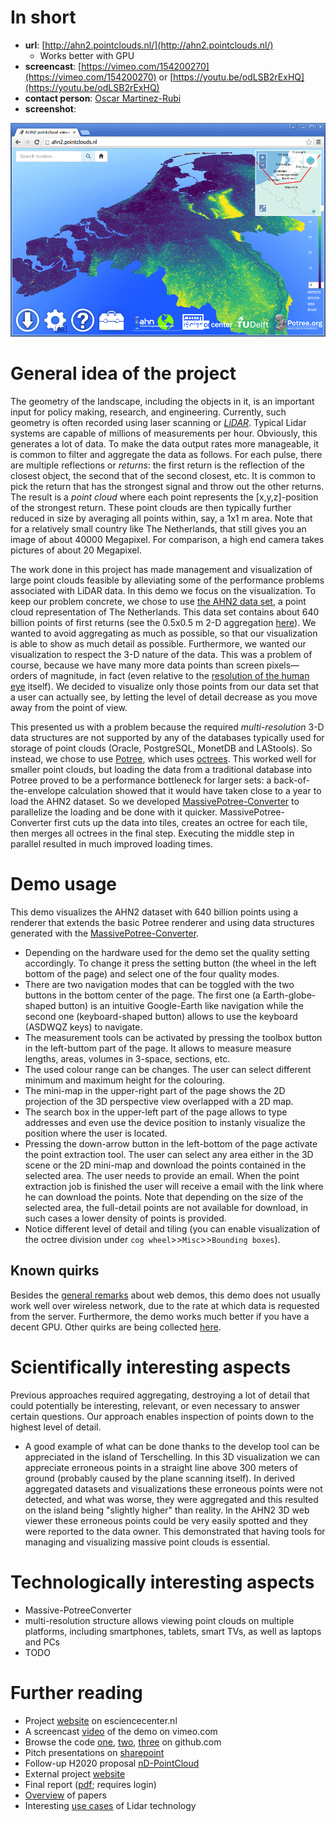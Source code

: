 # In short

- **url**: [http://ahn2.pointclouds.nl/](http://ahn2.pointclouds.nl/)
   - Works better with GPU
- **screencast**: [https://vimeo.com/154200270](https://vimeo.com/154200270) or [https://youtu.be/odLSB2rExHQ](https://youtu.be/odLSB2rExHQ)
- **contact person**: [Oscar Martinez-Rubi](https://www.esciencecenter.nl/profile/oscar-martinez-rubi-msc)
- **screenshot**:

![screenshot](/demos/ahn2/screencapture-demo-ahn2.png "AHN2 Screenshot")


# General idea of the project

The geometry of the landscape, including the objects in it, is an important input for policy making, research, and engineering. Currently, such geometry is often recorded using laser scanning or [_LiDAR_](https://en.wikipedia.org/wiki/Lidar). Typical Lidar systems are capable of millions of measurements per hour. Obviously, this generates a lot of data. To make the data output rates more manageable, it is common to filter and aggregate the data as follows. For each pulse, there are multiple reflections or _returns_: the first return is the reflection of the closest object, the second that of the second closest, etc. It is common to pick the return that has the strongest signal and throw out the other returns. The result is a _point cloud_ where each point represents the [x,y,z]-position of the strongest return. These point clouds are then typically further reduced in size by averaging all points within, say, a 1x1 m area. Note that for a relatively small country like The Netherlands, that still gives you an image of about 40000 Megapixel. For comparison, a high end camera takes pictures of about 20 Megapixel.

The work done in this project has made management and visualization of large point clouds feasible by alleviating some of the performance problems associated with LiDAR data. In this demo we focus on the visualization. To keep our problem concrete, we chose to use [the AHN2 data set](http://www.ahn.nl/index.html), a point cloud representation of The Netherlands. This data set contains about 640 billion points of first returns (see the 0.5x0.5 m 2-D aggregation [here](http://ahn.maps.arcgis.com/apps/webappviewer/index.html?id=c3c98b8a4ff84ff4938fafe7cc106e88)). We wanted to avoid aggregating as much as possible, so that our visualization is able to show as much detail as possible. Furthermore, we wanted our visualization to respect the 3-D nature of the data. This was a problem of course, because we have many more data points than screen pixels&mdash;orders of magnitude, in fact (even relative to the [resolution of the human eye](https://www.youtube.com/watch?v=4I5Q3UXkGd0) itself). We decided to visualize only those points from our data set that a user can actually see, by letting the level of detail decrease as you move away from the point of view.

This presented us with a problem because the required _multi-resolution_ 3-D data structures are not supported by any of the databases typically used for storage of point clouds (Oracle, PostgreSQL, MonetDB and LAStools). So instead, we chose to use [Potree](http://potree.org/), which uses [octrees](https://en.wikipedia.org/wiki/Octree). This worked well for smaller point clouds, but loading the data from a traditional database into Potree proved to be a performance bottleneck for larger sets: a back-of-the-envelope calculation showed that it would have taken close to a year to load the AHN2 dataset. So we developed [MassivePotree-Converter](https://github.com/NLeSC/Massive-PotreeConverter) to parallelize the loading and be done with it quicker. MassivePotree-Converter first cuts up the data into tiles, creates an octree for each tile, then merges all octrees in the final step. Executing the middle step in parallel resulted in much improved loading times.

# Demo usage

This demo visualizes the AHN2 dataset with 640 billion points using a renderer that extends the basic Potree renderer and using data structures generated with the [MassivePotree-Converter](https://github.com/NLeSC/Massive-PotreeConverter).

- Depending on the hardware used for the demo set the quality setting accordingly. To change it press the setting button (the wheel in the left bottom of the page) and select one of the four quality modes. 
- There are two navigation modes that can be toggled with the two buttons in the bottom center of the page. The first one (a Earth-globe-shaped button) is an intuitive Google-Earth like navigation while the second one (keyboard-shaped button) allows to use the keyboard (ASDWQZ keys) to navigate.
- The measurement tools can be activated by pressing the toolbox button in the left-buttom part of the page. It allows to measure measure lengths, areas, volumes in 3-space, sections, etc.
- The used colour range can be changes. The user can select different minimum and maximum height for the colouring.
- The mini-map in the upper-right part of the page shows the 2D projection of the 3D perspective view overlapped with a 2D map.
- The search box in the upper-left part of the page allows to type addresses and even use the device position to instanly visualize the position where the user is located.
- Pressing the down-arrow button in the left-bottom of the page activate the point extraction tool. The user can select any area either in the 3D scene or the 2D mini-map and download the points contained in the selected area. The user needs to provide an email. When the point extraction job is finished the user will receive a email with the link where he can download the points. Note that depending on the size of the selected area, the full-detail points are not available for download, in such cases a lower density of points is provided.
- Notice different level of detail and tiling (you can enable visualization of the octree division under ``cog wheel``>>``Misc``>>``Bounding boxes``).

## Known quirks

Besides the [general remarks](/doc/demo-usage-general-remarks.md) about web demos, this demo does not usually work well over wireless network, due to the rate at which data is requested from the server. Furthermore, the demo works much better if you have a decent GPU. Other quirks are being collected [here](/../../issues/24).

# Scientifically interesting aspects

Previous approaches required aggregating, destroying a lot of detail that could potentially be interesting, relevant, or even necessary to answer certain questions. Our approach enables inspection of points down to the highest level of detail.

- A good example of what can be done thanks to the develop tool can be appreciated in the island of Terschelling. In this 3D visualization we can appreciate erroneous points in a straight line above 300 meters of ground (probably caused by the plane scanning itself). In derived aggregated datasets and visualizations these erroneous points were not detected, and what was worse, they were aggregated and this resulted on the island being "slightly higher" than reality. In the AHN2 3D web viewer these erroneous points could be very easily spotted and they were reported to the data owner. This demonstrated that having tools for managing and visualizing massive point clouds is essential. 

# Technologically interesting aspects

- Massive-PotreeConverter
- multi-resolution structure allows viewing point clouds on multiple platforms, including smartphones, tablets, smart TVs, as well as laptops and PCs
- TODO

# Further reading

- Project [website](https://www.esciencecenter.nl/project/massive-point-clouds-for-esciences) on esciencecenter.nl
- A screencast [video](https://vimeo.com/147450441) of the demo on vimeo.com
- Browse the code [one](https://github.com/NLeSC/ahn-pointcloud-viewer), [two](https://github.com/NLeSC/Massive-PotreeConverter), [three](https://github.com/NLeSC/ahn-pointcloud-viewer-ws) on github.com
- Pitch presentations on [sharepoint](https://nlesc.sharepoint.com/Shared%20Documents/Forms/AllItems.aspx?RootFolder=%2FShared%20Documents%2FNLeSC%20Project%20Presentations%2FClosed%2FMassive%20point%20cloud%20for%20eSciences&FolderCTID=0x0120004EB0DBA245A10041AA401E78745EB1B1&View={2CC9F224-02CB-49B5-9DBB-C97AE29C8572})
- Follow-up H2020 proposal [nD-PointCloud](http://www.gdmc.nl:8080/mpc/nd-pointcloud)
- External project [website](http://pointclouds.nl)
- Final report ([pdf](https://nlesc.sharepoint.com/Shared%20Documents/NLeSC%20Project%20Presentations/Closed/Massive%20point%20cloud%20for%20eSciences/End%20Report.pdf); requires login)
- [Overview](http://www.gdmc.nl:8080/mpc/documents/papers) of papers
- Interesting [use cases](http://www.lidar-uk.com/usage-of-lidar/) of Lidar technology

